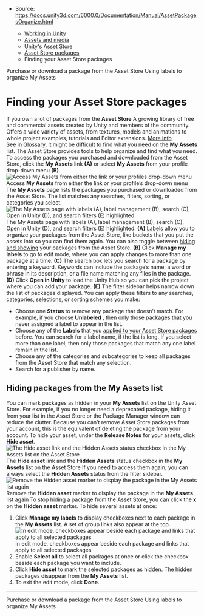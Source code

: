 * Source: https://docs.unity3d.com/6000.0/Documentation/Manual/AssetPackagesOrganize.html

  * [Working in Unity](https://docs.unity3d.com/6000.0/Documentation/Manual/working-in-unity.html)
  * [Assets and media](https://docs.unity3d.com/6000.0/Documentation/Manual/assets-and-media.html)
  * [Unity's Asset Store](https://docs.unity3d.com/6000.0/Documentation/Manual/AssetStore.html)
  * [Asset Store packages](https://docs.unity3d.com/6000.0/Documentation/Manual/AssetStorePackages.html)
  * Finding your Asset Store packages


[](https://docs.unity3d.com/6000.0/Documentation/Manual/AssetPackagesPurchase.html)
Purchase or download a package from the Asset Store
[](https://docs.unity3d.com/6000.0/Documentation/Manual/AssetPackagesLabels.html)
Using labels to organize My Assets
# Finding your Asset Store packages
If you own a lot of packages from the **Asset Store** A growing library of free and commercial assets created by Unity and members of the community. Offers a wide variety of assets, from textures, models and animations to whole project examples, tutorials and Editor extensions. [More info](https://docs.unity3d.com/6000.0/Documentation/Manual/AssetStore.html)  
See in [Glossary](https://docs.unity3d.com/6000.0/Documentation/Manual/Glossary.html#AssetStore), it might be difficult to find what you need on the **My Assets** list. The Asset Store provides tools to help organize and find what you need.
To access the packages you purchased and downloaded from the Asset Store, click the **My Assets** link **(A)** or select **My Assets** from your profile drop-down menu **(B)**.
![Access My Assets from either the link or your profiles drop-down menu](https://docs.unity3d.com/6000.0/Documentation/uploads/Main/AssetPackagesOrganize.png) Access **My Assets** from either the link or your profile’s drop-down menu
The **My Assets** page lists the packages you purchased or downloaded from the Asset Store. The list matches any searches, filters, sorting, or categories you select.
![The My Assets page with labels \(A\), label management \(B\), search \(C\), Open in Unity \(D\), and search filters \(E\) highlighted.](https://docs.unity3d.com/6000.0/Documentation/uploads/Main/AssetStoreMyAssets.png) The My Assets page with labels (A), label management (B), search (C), Open in Unity (D), and search filters (E) highlighted.
**(A)** [Labels](https://docs.unity3d.com/6000.0/Documentation/Manual/AssetPackagesLabels.html) allow you to organize your packages from the Asset Store, like buckets that you put the assets into so you can find them again. You can also toggle between [hiding and showing](https://docs.unity3d.com/6000.0/Documentation/Manual/AssetPackagesOrganize.html#hide) your packages from the Asset Store.
**(B)** Click **Manage my labels** to go to edit mode, where you can apply changes to more than one package at a time.
**(C)** The search box lets you search for a package by entering a keyword. Keywords can include the package’s name, a word or phrase in its description, or a file name matching any files in the package.
**(D)** Click **Open in Unity** to load the Unity Hub so you can pick the project where you can add your package.
**(E)** The filter sidebar helps narrow down the list of packages displayed. You can apply these filters to any searches, categories, selections, or sorting schemes you make:
  * Choose one **Status** to remove any package that doesn’t match. For example, if you choose **Unlabeled** , then only those packages that you never assigned a label to appear in the list.
  * Choose any of the **Labels** that you [applied to your Asset Store packages](https://docs.unity3d.com/6000.0/Documentation/Manual/AssetPackagesLabels.html) before. You can search for a label name, if the list is long. If you select more than one label, then only those packages that match any one label remain in the list.
  * Choose any of the categories and subcategories to keep all packages from the Asset Store that match any selection.
  * Search for a publisher by name.


## Hiding packages from the My Assets list
You can mark packages as hidden in your **My Assets** list on the Unity Asset Store. For example, if you no longer need a deprecated package, hiding it from your list in the Asset Store or the Package Manager window can reduce the clutter. Because you can’t remove Asset Store packages from your account, this is the equivalent of deleting the package from your account.
To hide your asset, under the **Release Notes** for your assets, click **Hide asset**.
![The Hide asset link and the Hidden Assets status checkbox in the My Assets list on the Asset Store](https://docs.unity3d.com/6000.0/Documentation/uploads/Main/AssetPackage-hide.png) The **Hide asset** link and the **Hidden Assets** status checkbox in the **My Assets** list on the Asset Store
If you need to access them again, you can always select the **Hidden Assets** status from the filter sidebar.
![Remove the Hidden asset marker to display the package in the My Assets list again](https://docs.unity3d.com/6000.0/Documentation/uploads/Main/AssetPackage-show.png) Remove the **Hidden asset** marker to display the package in the **My Assets** list again
To stop hiding a package from the Asset Store, you can click the **x** on the **Hidden asset** marker.
To hide several assets at once:
  1. Click **Manage my labels** to display checkboxes next to each package in the **My Assets** list. A set of group links also appear at the top.
![In edit mode, checkboxes appear beside each package and links that apply to all selected packages](https://docs.unity3d.com/6000.0/Documentation/uploads/Main/AssetPackage-masslabel.png) In edit mode, checkboxes appear beside each package and links that apply to all selected packages
  2. Enable **Select all** to select all packages at once or click the checkbox beside each package you want to include.
  3. Click **Hide asset** to mark the selected packages as hidden.
The hidden packages disappear from the **My Assets** list.
  4. To exit the edit mode, click **Done**.


* * *
[](https://docs.unity3d.com/6000.0/Documentation/Manual/AssetPackagesPurchase.html)
Purchase or download a package from the Asset Store
[](https://docs.unity3d.com/6000.0/Documentation/Manual/AssetPackagesLabels.html)
Using labels to organize My Assets
